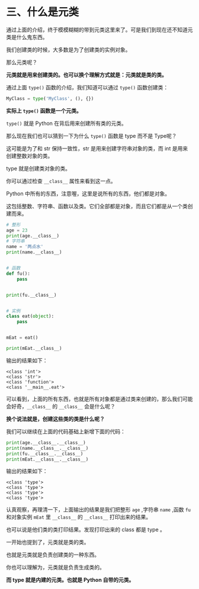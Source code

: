 # 三、什么是元类 #

通过上面的介绍，终于模模糊糊的带到元类这里来了。可是我们到现在还不知道元类是什么鬼东西。

我们创建类的时候，大多数是为了创建类的实例对象。

那么元类呢？

**元类就是用来创建类的。也可以换个理解方式就是：元类就是类的类。**

通过上面 `type()` 函数的介绍，我们知道可以通过 `type()` 函数创建类：

```python	
MyClass = type('MyClass', (), {})
```

**实际上 `type()` 函数是一个元类。**

`type()` 就是 Python 在背后用来创建所有类的元类。

那么现在我们也可以猜到一下为什么 `type()` 函数是 type 而不是 Type呢？

这可能是为了和 str 保持一致性，str 是用来创建字符串对象的类，而 int 是用来创建整数对象的类。

type 就是创建类对象的类。

你可以通过检查 `__class__` 属性来看到这一点。

Python 中所有的东西，注意喔，这里是说所有的东西，他们都是对象。

这包括整数、字符串、函数以及类。它们全部都是对象，而且它们都是从一个类创建而来。

```python
# 整形
age = 23
print(age.__class__)
# 字符串
name = '两点水'
print(name.__class__)


# 函数
def fu():
    pass


print(fu.__class__)


# 实例
class eat(object):
    pass


mEat = eat()

print(mEat.__class__)
```

输出的结果如下：

```
<class 'int'>
<class 'str'>
<class 'function'>
<class '__main__.eat'>
```

可以看到，上面的所有东西，也就是所有对象都是通过类来创建的，那么我们可能会好奇，`__class__` 的 `__class__` 会是什么呢？

**换个说法就是，创建这些类的类是什么呢？**

我们可以继续在上面的代码基础上新增下面的代码：

```python
print(age.__class__.__class__)
print(name.__class__.__class__)
print(fu.__class__.__class__)
print(mEat.__class__.__class__)
```

输出的结果如下：

```
<class 'type'>
<class 'type'>
<class 'type'>
<class 'type'>
```

认真观察，再理清一下，上面输出的结果是我们把整形 `age` ,字符串 `name` ,函数 `fu` 和对象实例 `mEat` 里  `__class__` 的 `__class__` 打印出来的结果。

也可以说是他们类的类打印结果。发现打印出来的 class 都是 type 。

一开始也提到了，元类就是类的类。

也就是元类就是负责创建类的一种东西。

你也可以理解为，元类就是负责生成类的。

**而 type 就是内建的元类。也就是 Python 自带的元类。**

